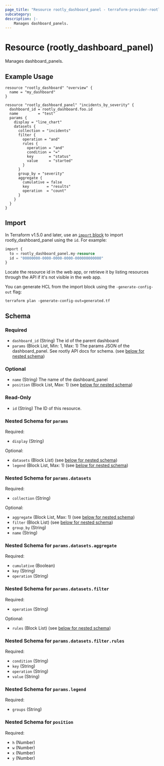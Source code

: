 ```yaml
---
page_title: "Resource rootly_dashboard_panel - terraform-provider-rootly"
subcategory:
description: |-
    Manages dashboard_panels.
---
```


# Resource (rootly_dashboard_panel)

Manages dashboard_panels.

## Example Usage

```shell
resource "rootly_dashboard" "overview" {
  name = "my_dashboard"
}

resource "rootly_dashboard_panel" "incidents_by_severity" {
  dashboard_id = rootly_dashboard.foo.id
  name         = "test"
  params {
    display = "line_chart"
    datasets {
      collection = "incidents"
      filter {
        operation = "and"
        rules {
          operation = "and"
          condition = "="
          key       = "status"
          value     = "started"
        }
      }
      group_by = "severity"
      aggregate {
        cumulative = false
        key        = "results"
        operation  = "count"
      }
    }
  }
}
```

## Import

In Terraform v1.5.0 and later, use an [`import` block](https://developer.hashicorp.com/terraform/language/import) to import rootly_dashboard_panel using the `id`. For example:

```terraform
import {
  to = rootly_dashboard_panel.my-resource
  id = "00000000-0000-0000-0000-000000000000"
}
```

Locate the resource id in the web app, or retrieve it by listing resources through the API if it's not visible in the web app.

You can generate HCL from the import block using the `-generate-config-out` flag:

```console
terraform plan -generate-config-out=generated.tf
```

<!-- schema generated by tfplugindocs -->
## Schema

### Required

- `dashboard_id` (String) The id of the parent dashboard
- `params` (Block List, Min: 1, Max: 1) The params JSON of the dashboard_panel. See rootly API docs for schema. (see [below for nested schema](#nestedblock--params))

### Optional

- `name` (String) The name of the dashboard_panel
- `position` (Block List, Max: 1) (see [below for nested schema](#nestedblock--position))

### Read-Only

- `id` (String) The ID of this resource.

<a id="nestedblock--params"></a>
### Nested Schema for `params`

Required:

- `display` (String)

Optional:

- `datasets` (Block List) (see [below for nested schema](#nestedblock--params--datasets))
- `legend` (Block List, Max: 1) (see [below for nested schema](#nestedblock--params--legend))

<a id="nestedblock--params--datasets"></a>
### Nested Schema for `params.datasets`

Required:

- `collection` (String)

Optional:

- `aggregate` (Block List, Max: 1) (see [below for nested schema](#nestedblock--params--datasets--aggregate))
- `filter` (Block List) (see [below for nested schema](#nestedblock--params--datasets--filter))
- `group_by` (String)
- `name` (String)

<a id="nestedblock--params--datasets--aggregate"></a>
### Nested Schema for `params.datasets.aggregate`

Required:

- `cumulative` (Boolean)
- `key` (String)
- `operation` (String)


<a id="nestedblock--params--datasets--filter"></a>
### Nested Schema for `params.datasets.filter`

Required:

- `operation` (String)

Optional:

- `rules` (Block List) (see [below for nested schema](#nestedblock--params--datasets--filter--rules))

<a id="nestedblock--params--datasets--filter--rules"></a>
### Nested Schema for `params.datasets.filter.rules`

Required:

- `condition` (String)
- `key` (String)
- `operation` (String)
- `value` (String)




<a id="nestedblock--params--legend"></a>
### Nested Schema for `params.legend`

Required:

- `groups` (String)



<a id="nestedblock--position"></a>
### Nested Schema for `position`

Required:

- `h` (Number)
- `w` (Number)
- `x` (Number)
- `y` (Number)

